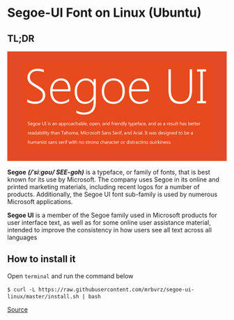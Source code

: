 # Segoe-UI Font on Linux (Ubuntu)

## TL;DR

<p align="center"><img src="segoe.png" alt="segoe" width="600"/></div></p>


**Segoe** ***(/ˈsiːɡoʊ/ SEE-goh)*** is a typeface, or family of fonts, that is best known for its use by Microsoft. The company uses Segoe in its online and printed marketing materials, including recent logos for a number of products. Additionally, the Segoe UI font sub-family is used by numerous Microsoft applications.

**Segoe UI** is a member of the Segoe family used in Microsoft products for user interface text, as well as for some online user assistance material, intended to improve the consistency in how users see all text across all languages

## How to install it

Open `terminal` and run the command below
```console
$ curl -L https://raw.githubusercontent.com/mrbvrz/segoe-ui-linux/master/install.sh | bash
```

[Source](https://en.wikipedia.org/wiki/Segoe)
